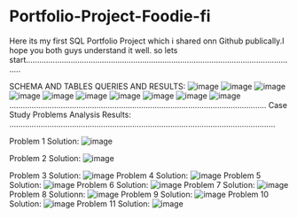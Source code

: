 # Portfolio-Project-Foodie-fi
Here its my first SQL Portfolio Project which i shared onn Github publically.I hope you both guys understand it well. so  lets start..........................................................................................................................

SCHEMA AND TABLES QUERIES AND RESULTS:
![image](https://github.com/saliha-fawad/Portfolio-Project-Foodie-fi/assets/169520745/59a3953a-a41a-4a01-8280-f75015a53a41)
![image](https://github.com/saliha-fawad/Portfolio-Project-Foodie-fi/assets/169520745/959da3ab-4223-4f80-8d73-9aea03bf5429)
![image](https://github.com/saliha-fawad/Portfolio-Project-Foodie-fi/assets/169520745/b9f2da71-32a1-4416-ac84-3b1f79a78a34)
![image](https://github.com/saliha-fawad/Portfolio-Project-Foodie-fi/assets/169520745/aae65734-bb17-4e35-b5f0-a08d7ac1192c)
![image](https://github.com/saliha-fawad/Portfolio-Project-Foodie-fi/assets/169520745/9baaa1d9-17db-4c7f-ab3e-36a988b7684e)
![image](https://github.com/saliha-fawad/Portfolio-Project-Foodie-fi/assets/169520745/c84ef391-0aa3-406b-b752-52b878b8ea2a)
![image](https://github.com/saliha-fawad/Portfolio-Project-Foodie-fi/assets/169520745/9087e4fd-24e6-47fc-8e2f-affc1ef06bff)
![image](https://github.com/saliha-fawad/Portfolio-Project-Foodie-fi/assets/169520745/d6096e69-ca9e-4a94-97ce-681e2a55e831)
![image](https://github.com/saliha-fawad/Portfolio-Project-Foodie-fi/assets/169520745/53311ed3-b1be-4b3e-8468-657786ca920f)
![image](https://github.com/saliha-fawad/Portfolio-Project-Foodie-fi/assets/169520745/ff0521a1-723c-4626-9bc8-42361bc99175)
...................................................................................................................
Case Study Problems Analysis Results:
.......................................................................................................................


Problem 1 Solution:
![image](https://github.com/saliha-fawad/Portfolio-Project-Foodie-fi/assets/169520745/da89dfbc-8417-4c89-afed-6e485e9e10c0)

Problem 2 Solution:
![image](https://github.com/saliha-fawad/Portfolio-Project-Foodie-fi/assets/169520745/b93ee774-4d33-46f4-b2f6-c0be6dde7742)

Problem 3 Solution:
![image](https://github.com/saliha-fawad/Portfolio-Project-Foodie-fi/assets/169520745/57b0d869-3faa-4a84-8fc9-d2d02f8faf7e)
Problem 4 Solution:
![image](https://github.com/saliha-fawad/Portfolio-Project-Foodie-fi/assets/169520745/ba817abc-d031-46e2-b03f-c3db6d4590d8)
Problem 5 Solution:
![image](https://github.com/saliha-fawad/Portfolio-Project-Foodie-fi/assets/169520745/5180aa12-3b32-4f35-9a00-05fd4c2bf547)
Problem 6 Solution:
![image](https://github.com/saliha-fawad/Portfolio-Project-Foodie-fi/assets/169520745/2fb7a05d-2189-454c-baea-2205d6f1f1be)
Problem 7 Solution:
![image](https://github.com/saliha-fawad/Portfolio-Project-Foodie-fi/assets/169520745/7da295cb-09c9-4501-bf54-e991d3cdbd92)
Problem 8 Solutionn:
![image](https://github.com/saliha-fawad/Portfolio-Project-Foodie-fi/assets/169520745/b5c9f371-b9e1-41cd-ab66-b345bcf07aa0)
Problem 9 Solution:
![image](https://github.com/saliha-fawad/Portfolio-Project-Foodie-fi/assets/169520745/141dae0b-fa8d-4a83-9534-200ca9f06f34)
Problem 10 Solution:
![image](https://github.com/saliha-fawad/Portfolio-Project-Foodie-fi/assets/169520745/f22ee005-5737-4af5-9af6-27f276cb0703)
Problem 11 Solution:
![image](https://github.com/saliha-fawad/Portfolio-Project-Foodie-fi/assets/169520745/3cd1702d-120d-4961-acbb-a876f80b5029)

